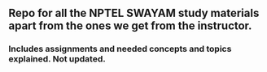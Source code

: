 ## Repo for all the NPTEL SWAYAM study materials apart from the ones we get from the instructor.
### Includes assignments and needed concepts and topics explained. Not updated. 
